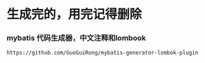 # 生成完的，用完记得删除


### mybatis 代码生成器，中文注释和lombook
    https://github.com/GuoGuiRong/mybatis-generator-lombok-plugin